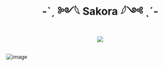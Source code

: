 <div align="center" dir="auto">
<h1 align="center">-ˋˏ ༻𓆩 Sakora 𓆪༺ ˎˊ-</h1>
<a align="center" href="https://discord.gg/rWBT2CsEET" rel="nofollow"><img align="center" src="[https://github.com/user-attachments/assets/e85f9385-1854-474c-a2ba-cff391107da4](https://github.com/user-attachments/assets/68773cae-3a68-4f1d-8347-8922f15d4488)" style="max-width: 100%;"></a>
</div>
<br>

![image](https://github.com/user-attachments/assets/cb072f67-65a0-4d56-b34f-d98f155c9ec5)
